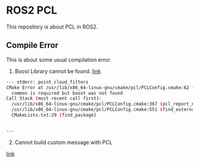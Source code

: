 # ROS2 PCL

This repository is about PCL in ROS2.

## Compile Error

This is about some usual compilation error.

1. Boost Library cannot be found. [link](https://github.com/PointCloudLibrary/pcl/issues/5052)
```bash
--- stderr: point_cloud_filters
CMake Error at /usr/lib/x86_64-linux-gnu/cmake/pcl/PCLConfig.cmake:62 (message):
  common is required but boost was not found
Call Stack (most recent call first):
  /usr/lib/x86_64-linux-gnu/cmake/pcl/PCLConfig.cmake:367 (pcl_report_not_found)
  /usr/lib/x86_64-linux-gnu/cmake/pcl/PCLConfig.cmake:551 (find_external_library)
  CMakeLists.txt:29 (find_package)


---
```

2. Cannot build custom message with PCL

[link](https://github.com/ros2/rosidl/issues/402)
